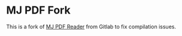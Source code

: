 # MJ PDF Fork
This is a fork of [MJ PDF Reader](https://gitlab.com/mudlej_android/mj_pdf_reader) from Gitlab to fix compilation issues.
